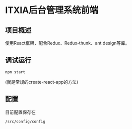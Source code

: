 # ITXIA后台管理系统前端
## 项目概述
使用React框架，配合Redux、Redux-thunk、ant design等库。
## 调试运行
```
npm start
```
(就是常规的create-react-app的方法)
## 配置
目前配置保存在 
```
/src/config/config
```